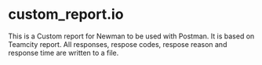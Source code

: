# custom_report.io

This is a Custom report for Newman to be used with Postman.
It is based on Teamcity report.
All responses, respose codes, respose reason and response time are written to a file.
